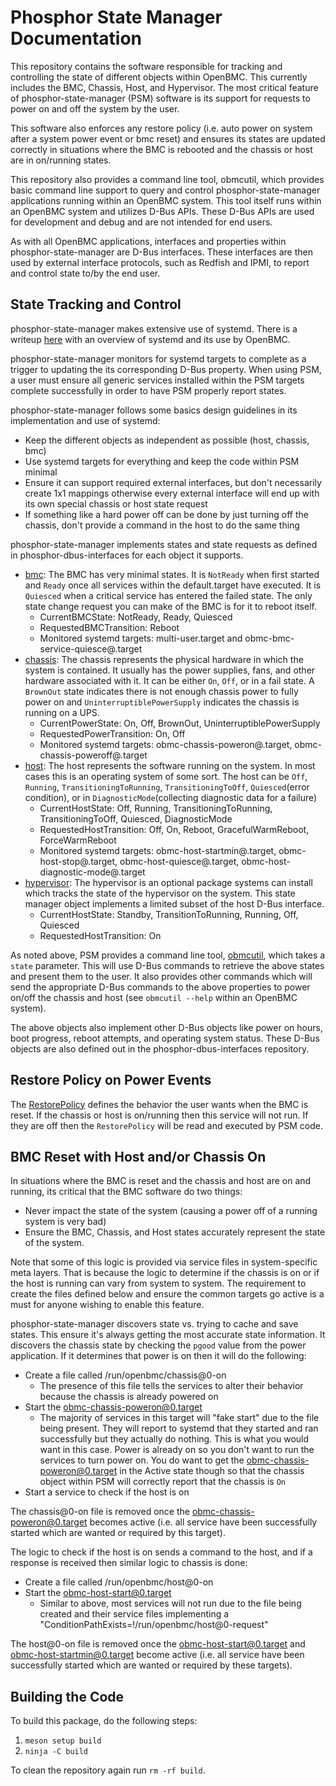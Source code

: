 # Phosphor State Manager Documentation

This repository contains the software responsible for tracking and controlling
the state of different objects within OpenBMC. This currently includes the BMC,
Chassis, Host, and Hypervisor. The most critical feature of
phosphor-state-manager (PSM) software is its support for requests to power on
and off the system by the user.

This software also enforces any restore policy (i.e. auto power on system after
a system power event or bmc reset) and ensures its states are updated correctly
in situations where the BMC is rebooted and the chassis or host are in
on/running states.

This repository also provides a command line tool, obmcutil, which provides
basic command line support to query and control phosphor-state-manager
applications running within an OpenBMC system. This tool itself runs within an
OpenBMC system and utilizes D-Bus APIs. These D-Bus APIs are used for
development and debug and are not intended for end users.

As with all OpenBMC applications, interfaces and properties within
phosphor-state-manager are D-Bus interfaces. These interfaces are then used by
external interface protocols, such as Redfish and IPMI, to report and control
state to/by the end user.

## State Tracking and Control

phosphor-state-manager makes extensive use of systemd. There is a writeup
[here][1] with an overview of systemd and its use by OpenBMC.

phosphor-state-manager monitors for systemd targets to complete as a trigger
to updating the its corresponding D-Bus property. When using PSM, a user must
ensure all generic services installed within the PSM targets complete
successfully in order to have PSM properly report states.

phosphor-state-manager follows some basics design guidelines in its
implementation and use of systemd:

- Keep the different objects as independent as possible (host, chassis, bmc)
- Use systemd targets for everything and keep the code within PSM minimal
- Ensure it can support required external interfaces, but don't necessarily
  create 1x1 mappings otherwise every external interface will end up with its
  own special chassis or host state request
- If something like a hard power off can be done by just turning off the
  chassis, don't provide a command in the host to do the same thing

phosphor-state-manager implements states and state requests as defined in
phosphor-dbus-interfaces for each object it supports.

- [bmc][2]: The BMC has very minimal states. It is `NotReady` when first
  started and `Ready` once all services within the default.target have executed.
  It is `Quiesced` when a critical service has entered the failed state. The
  only state change request you can make of the BMC is for it to reboot itself.
  - CurrentBMCState: NotReady, Ready, Quiesced
  - RequestedBMCTransition: Reboot
  - Monitored systemd targets: multi-user.target and
    obmc-bmc-service-quiesce@.target
- [chassis][3]: The chassis represents the physical hardware in which the system
  is contained. It usually has the power supplies, fans, and other hardware
  associated with it. It can be either `On`, `Off`, or in a fail state. A
  `BrownOut` state indicates there is not enough chassis power to fully power
  on and `UninterruptiblePowerSupply` indicates the chassis is running on a
  UPS.
  - CurrentPowerState: On, Off, BrownOut, UninterruptiblePowerSupply
  - RequestedPowerTransition: On, Off
  - Monitored systemd targets: obmc-chassis-poweron@.target,
    obmc-chassis-poweroff@.target
- [host][4]: The host represents the software running on the system. In most
  cases this is an operating system of some sort. The host can be `Off`,
  `Running`, `TransitioningToRunning`, `TransitioningToOff`, `Quiesced`(error
  condition), or in `DiagnosticMode`(collecting diagnostic data for a failure)
  - CurrentHostState: Off, Running, TransitioningToRunning, TransitioningToOff,
    Quiesced, DiagnosticMode
  - RequestedHostTransition: Off, On, Reboot, GracefulWarmReboot,
    ForceWarmReboot
  - Monitored systemd targets: obmc-host-startmin@.target,
    obmc-host-stop@.target, obmc-host-quiesce@.target,
    obmc-host-diagnostic-mode@.target
- [hypervisor][4]: The hypervisor is an optional package systems can install
  which tracks the state of the hypervisor on the system. This state manager
  object implements a limited subset of the host D-Bus interface.
  - CurrentHostState: Standby, TransitionToRunning, Running, Off, Quiesced
  - RequestedHostTransition: On

As noted above, PSM provides a command line tool, [obmcutil][5], which takes a
`state` parameter. This will use D-Bus commands to retrieve the above states and
present them to the user. It also provides other commands which will send the
appropriate D-Bus commands to the above properties to power on/off the chassis
and host (see `obmcutil --help` within an OpenBMC system).

The above objects also implement other D-Bus objects like power on hours, boot
progress, reboot attempts, and operating system status. These D-Bus objects are
also defined out in the phosphor-dbus-interfaces repository.

## Restore Policy on Power Events

The [RestorePolicy][6] defines the behavior the user wants when the BMC is
reset. If the chassis or host is on/running then this service will not run. If
they are off then the `RestorePolicy` will be read and executed by PSM code.

## BMC Reset with Host and/or Chassis On

In situations where the BMC is reset and the chassis and host are on and
running, its critical that the BMC software do two things:

- Never impact the state of the system (causing a power off of a running system
  is very bad)
- Ensure the BMC, Chassis, and Host states accurately represent the state of the
  system.

Note that some of this logic is provided via service files in system-specific
meta layers. That is because the logic to determine if the chassis is on or if
the host is running can vary from system to system. The requirement to create
the files defined below and ensure the common targets go active is a must for
anyone wishing to enable this feature.

phosphor-state-manager discovers state vs. trying to cache and save states. This
ensure it's always getting the most accurate state information. It discovers the
chassis state by checking the `pgood` value from the power application. If it
determines that power is on then it will do the following:

- Create a file called /run/openbmc/chassis@0-on
  - The presence of this file tells the services to alter their behavior because
    the chassis is already powered on
- Start the obmc-chassis-poweron@0.target
  - The majority of services in this target will "fake start" due to the file
    being present. They will report to systemd that they started and ran
    successfully but they actually do nothing. This is what you would want in
    this case. Power is already on so you don't want to run the services to turn
    power on. You do want to get the obmc-chassis-poweron@0.target in the Active
    state though so that the chassis object within PSM will correctly report
    that the chassis is `On`
- Start a service to check if the host is on

The chassis@0-on file is removed once the obmc-chassis-poweron@0.target becomes
active (i.e. all service have been successfully started which are wanted or
required by this target).

The logic to check if the host is on sends a command to the host, and if a
response is received then similar logic to chassis is done:

- Create a file called /run/openbmc/host@0-on
- Start the obmc-host-start@0.target
  - Similar to above, most services will not run due to the file being created
    and their service files implementing a
    "ConditionPathExists=!/run/openbmc/host@0-request"

The host@0-on file is removed once the obmc-host-start@0.target and
obmc-host-startmin@0.target become active (i.e. all service have been
successfully started which are wanted or required by these targets).

## Building the Code

To build this package, do the following steps:

1. `meson setup build`
2. `ninja -C build`

To clean the repository again run `rm -rf build`.

[1]: https://github.com/openbmc/docs/blob/master/architecture/openbmc-systemd.md
[2]:
  https://github.com/openbmc/phosphor-dbus-interfaces/blob/master/yaml/xyz/openbmc_project/State/BMC.interface.yaml
[3]:
  https://github.com/openbmc/phosphor-dbus-interfaces/blob/master/yaml/xyz/openbmc_project/State/Chassis.interface.yaml
[4]:
  https://github.com/openbmc/phosphor-dbus-interfaces/blob/master/yaml/xyz/openbmc_project/State/Host.interface.yaml
[5]: https://github.com/openbmc/phosphor-state-manager/blob/master/obmcutil
[6]:
  https://github.com/openbmc/phosphor-dbus-interfaces/blob/master/yaml/xyz/openbmc_project/Control/Power/RestorePolicy.interface.yaml
